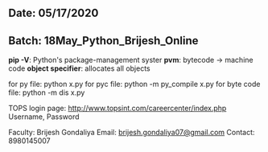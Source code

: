 Date: 05/17/2020
------------------------------------
Batch: 18May_Python_Brijesh_Online
------------------------------------
**pip -V**: Python's package-management syster
**pvm**: bytecode -> machine code
**object specifier**: allocates all objects

for py file: python x.py
for pyc file: python -m py_compile x.py
for byte code file: python -m dis x.py

TOPS login page: http://www.topsint.com/careercenter/index.php
Username, Password

Faculty: Brijesh Gondaliya
Email: brijesh.gondaliya07@gmail.com
Contact: 8980145007
